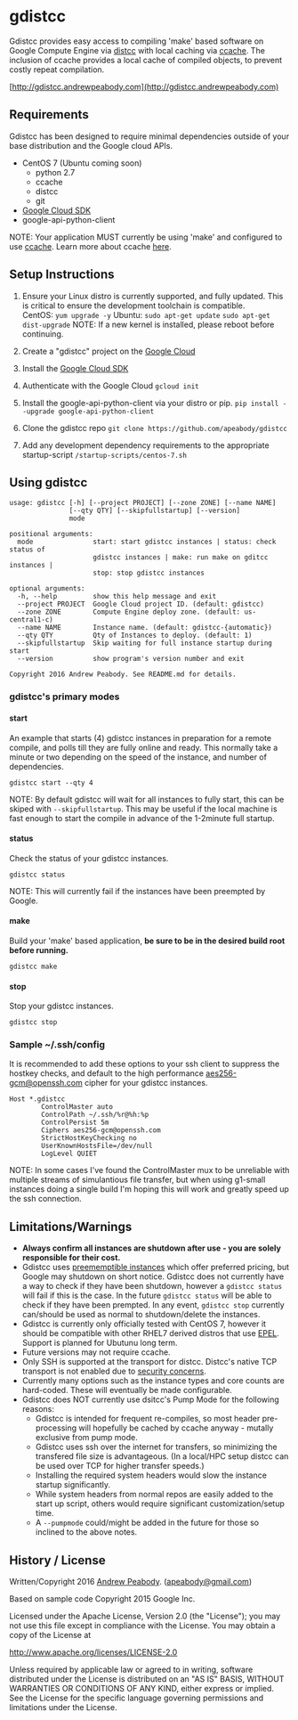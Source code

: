# gdistcc

Gdistcc provides easy access to compiling 'make' based software on Google Compute Engine via [distcc](https://github.com/distcc/distcc) with local caching via [ccache](https://ccache.samba.org/).  The inclusion of ccache provides a local cache of compiled objects, to prevent costly repeat compilation.

[http://gdistcc.andrewpeabody.com](http://gdistcc.andrewpeabody.com)

## Requirements

Gdistcc has been designed to require minimal dependencies outside of your base distribution and the Google cloud APIs.

 - CentOS 7 (Ubuntu coming soon)
   - python 2.7
   - ccache
   - distcc
   - git
 - [Google Cloud SDK](https://cloud.google.com/sdk/)
 - google-api-python-client

NOTE: Your application MUST currently be using 'make' and configured to use [ccache](https://ccache.samba.org/).  Learn more about ccache [here](http://blog.andrewpeabody.com/2016/06/faster-re-compiling.html).

## Setup Instructions

1. Ensure your Linux distro is currently supported, and fully updated.  This is critical to ensure the development toolchain is compatible.  
CentOS:
`yum upgrade -y`
Ubuntu:
`sudo apt-get update`
`sudo apt-get dist-upgrade`
NOTE: If a new kernel is installed, please reboot before continuing.

2. Create a "gdistcc" project on the [Google Cloud](https://console.cloud.google.com/)
3. Install the [Google Cloud SDK](https://cloud.google.com/sdk/)
4. Authenticate with the Google Cloud
`gcloud init`

5. Install the google-api-python-client via your distro or pip.
`pip install --upgrade google-api-python-client`

6. Clone the gdistcc repo
`git clone https://github.com/apeabody/gdistcc`

7. Add any development dependency requirements to the appropriate startup-script
`/startup-scripts/centos-7.sh`

## Using gdistcc
```
usage: gdistcc [-h] [--project PROJECT] [--zone ZONE] [--name NAME]
               [--qty QTY] [--skipfullstartup] [--version]
               mode

positional arguments:
  mode               start: start gdistcc instances | status: check status of
                     gdistcc instances | make: run make on gditcc instances |
                     stop: stop gdistcc instances

optional arguments:
  -h, --help         show this help message and exit
  --project PROJECT  Google Cloud project ID. (default: gdistcc)
  --zone ZONE        Compute Engine deploy zone. (default: us-central1-c)
  --name NAME        Instance name. (default: gdistcc-{automatic})
  --qty QTY          Qty of Instances to deploy. (default: 1)
  --skipfullstartup  Skip waiting for full instance startup during start
  --version          show program's version number and exit

Copyright 2016 Andrew Peabody. See README.md for details.
```

### gdistcc's primary modes

#### start

An example that starts (4) gdistcc instances in preparation for a remote compile, and polls till they are fully online and ready.  This normally take a minute or two depending on the speed of the instance, and number of dependencies.

`gdistcc start --qty 4`

NOTE: By default gdistcc will wait for all instances to fully start, this can be skiped with `--skipfullstartup`.  This may be useful if the local machine is fast enough to start the compile in advance of the 1-2minute full startup.

#### status

Check the status of your gdistcc instances.

`gdistcc status`

NOTE: This will currently fail if the instances have been preempted by Google.

#### make

Build your 'make' based application, **be sure to be in the desired build root before running.**

`gdistcc make`

#### stop

Stop your gdistcc instances.

`gdistcc stop`

### Sample ~/.ssh/config

It is recommended to add these options to your ssh client to suppress the hostkey checks, and default to the high performance aes256-gcm@openssh.com cipher for your gdistcc instances.

```
Host *.gdistcc
        ControlMaster auto
        ControlPath ~/.ssh/%r@%h:%p
        ControlPersist 5m
        Ciphers aes256-gcm@openssh.com
        StrictHostKeyChecking no
        UserKnownHostsFile=/dev/null
        LogLevel QUIET
```
NOTE: In some cases I've found the ControlMaster mux to be unreliable with multiple streams of simulantious file transfer, but when using g1-small instances doing a single build I'm hoping this will work and greatly speed up the ssh connection.

## Limitations/Warnings

- **Always confirm all instances are shutdown after use - you are solely responsible for their cost.**
- Gdistcc uses [preememptible instances](https://cloud.google.com/compute/docs/instances/preemptible) which offer preferred pricing, but Google may shutdown on short notice.  Gdistcc does not currently have a way to check if they have been shutdown, however a `gdistcc status` will fail if this is the case.  In the future `gdistcc status` will be able to check if they have been prempted.  In any event, `gdistcc stop` currently can/should be used as normal to shutdown/delete the instances.
- Gdistcc is currently only officially tested with CentOS 7, however it should be compatible with other RHEL7 derived distros that use [EPEL](https://fedoraproject.org/wiki/EPEL).  Support is planned for Ubutunu long term.
- Future versions may not require ccache.
- Only SSH is supported at the transport for distcc.  Distcc's native TCP transport is not enabled due to [security concerns](https://www.cvedetails.com/cve/2004-2687).
- Currently many options such as the instance types and core counts are hard-coded.  These will eventually be made configurable.
- Gdistcc does NOT currently use dsitcc's Pump Mode for the following reasons:
  - Gdistcc is intended for frequent re-compiles, so most header pre-processing will hopefully be cached by ccache anyway - mutally exclusive from pump mode.
  - Gdistcc uses ssh over the internet for transfers, so minimizing the transfered file size is advantageous. (In a local/HPC setup distcc can be used over TCP for higher transfer speeds.)
  - Installing the required system headers would slow the instance startup significantly.
  - While system headers from normal repos are easily added to the start up script, others would require significant customization/setup time.
  - A `--pumpmode` could/might be added in the future for those so inclined to the above notes.

## History / License
Written/Copyright 2016 [Andrew Peabody](https://github.com/apeabody). (apeabody@gmail.com)

Based on sample code Copyright 2015 Google Inc.

Licensed under the Apache License, Version 2.0 (the "License");
you may not use this file except in compliance with the License.
You may obtain a copy of the License at

   http://www.apache.org/licenses/LICENSE-2.0

Unless required by applicable law or agreed to in writing, software
distributed under the License is distributed on an "AS IS" BASIS,
WITHOUT WARRANTIES OR CONDITIONS OF ANY KIND, either express or implied.
See the License for the specific language governing permissions and
limitations under the License.
